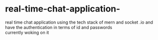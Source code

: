 # real-time-chat-application-
real time chat application  using the tech stack of mern and socket .io and have the authentication in terms of id and passwords  
currently woking on it 
